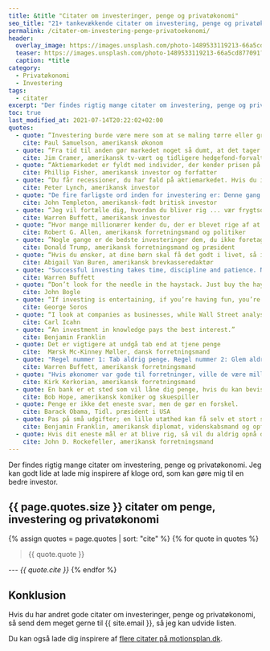 ```yaml
---
title: &title "Citater om investeringer, penge og privatøkonomi"
seo_title: "21+ tankevækkende citater om investering, penge og privatøkonomi"
permalink: /citater-om-investering-penge-privatoekonomi/
header:
  overlay_image: https://images.unsplash.com/photo-1489533119213-66a5cd877091?ixid=MnwxMjA3fDB8MHxwaG90by1wYWdlfHx8fGVufDB8fHx8&ixlib=rb-1.2.1&auto=format&fit=crop&h=600&w=1200&q=10
  teaser: https://images.unsplash.com/photo-1489533119213-66a5cd877091?ixid=MnwxMjA3fDB8MHxwaG90by1wYWdlfHx8fGVufDB8fHx8&ixlib=rb-1.2.1&auto=format&fit=crop&h=300&w=400&q=10
  caption: *title
category:
  - Privatøkonomi
  - Investering
tags:
  - citater
excerpt: "Der findes rigtig mange citater om investering, penge og privatøkonomi. Jeg kan godt lide at lade mig inspirere af kloge ord, som kan gøre mig til en bedre investor."
toc: true
last_modified_at: 2021-07-14T20:22:02+02:00
quotes:
  - quote: ”Investering burde være mere som at se maling tørre eller græs gro. Vil du have spænding, så tag 800 dollars og rejs til Las Vegas."
    cite: Paul Samuelson, amerikansk økonom
  - quote: “Fra tid til anden gør markedet noget så dumt, at det tager vejret fra dig."
    cite: Jim Cramer, amerikansk tv-vært og tidligere hedgefond-forvalter
  - quote: “Aktiemarkedet er fyldt med individer, der kender prisen på alting, men værdien af ingenting."
    cite: Phillip Fisher, amerikansk investor og forfatter
  - quote: “Du får recessioner, du har fald på aktiemarkedet. Hvis du ikke forstår, at det kommer til at ske, er du ikke klar – så vil du ikke gøre det godt i markedet."
    cite: Peter Lynch, amerikansk investor
  - quote: "De fire farligste ord inden for investering er: Denne gang er anderledes."
    cite: John Templeton, amerikansk-født britisk investor
  - quote: “Jeg vil fortælle dig, hvordan du bliver rig ... vær frygtsom, når andre er grådige. Vær grådig, når andre er frygtsomme."
    cite: Warren Buffett, amerikansk investor
  - quote: “Hvor mange millionærer kender du, der er blevet rige af at investere i en opsparingskonto?"
    cite: Robert G. Allen, amerikansk forretningsmand og politiker
  - quote: ”Nogle gange er de bedste investeringer dem, du ikke foretager dig."
    cite: Donald Trump, amerikansk forretningsmand og præsident
  - quote: “Hvis du ønsker, at dine børn skal få det godt i livet, så invester dobbelt så meget tid i dem og halvt så mange penge."
    cite: Abigail Van Buren, amerikansk brevkasseredaktør
  - quote: "Successful investing takes time, discipline and patience. No matter how great the talent or effort, some things just take time: You can’t produce a baby in one month by getting nine women pregnant."
    cite: Warren Buffett
  - quote: “Don’t look for the needle in the haystack. Just buy the haystack.”
    cite: John Bogle
  - quote: “If investing is entertaining, if you’re having fun, you’re probably not making any money. Good investing is boring.”
    cite: George Soros
  - quote: “I look at companies as businesses, while Wall Street analysts look for quarterly earnings performance. I buy assets and potential productivity. Wall Street buys earnings, so they miss a lot of things that I see in certain situations.”
    cite: Carl Icahn
  - quote: “An investment in knowledge pays the best interest.”
    cite: Benjamin Franklin
  - quote: Det er vigtigere at undgå tab end at tjene penge
    cite:  Mærsk Mc-Kinney Møller, dansk forretningsmand
  - quote: "Regel nummer 1: Tab aldrig penge. Regel nummer 2: Glem aldrig regel nummer 1."
    cite: Warren Buffett, amerikansk forretningsmand
  - quote: "Hvis økonomer var gode til forretninger, ville de være millionærer i stedet for rådgivere for millionærer."
    cite: Kirk Kerkorian, amerikansk forretningsmand
  - quote: En bank er et sted som vil låne dig penge, hvis du kan bevise, at du ikke har brug for dem.
    cite: Bob Hope, amerikansk komiker og skuespiller
  - quote: Penge er ikke det eneste svar, men de gør en forskel.
    cite: Barack Obama, Tidl. præsident i USA
  - quote: Pas på små udgifter; en lille utæthed kan få selv et stort skib til at synke.
    cite: Benjamin Franklin, amerikansk diplomat, videnskabsmand og opfinder
  - quote: Hvis dit eneste mål er at blive rig, så vil du aldrig opnå det.
    cite: John D. Rockefeller, amerikansk forretningsmand
---
```


Der findes rigtig mange citater om investering, penge og privatøkonomi. Jeg kan godt lide at lade mig inspirere af kloge ord, som kan gøre mig til en bedre investor.

## {{ page.quotes.size }} citater om penge, investering og privatøkonomi

{% assign quotes = page.quotes | sort: "cite" %}
{% for quote in quotes %} 
> {{ quote.quote }}

--- <cite>{{ quote.cite }}</cite>
{% endfor %}

## Konklusion

Hvis du har andret gode citater om investeringer, penge og privatøkonomi, så send dem meget gerne til {{ site.email }}, så jeg kan udvide listen.

Du kan også lade dig inspirere af [flere citater på motionsplan.dk](https://www.motionsplan.dk/citater-om-at-kaempe/).
